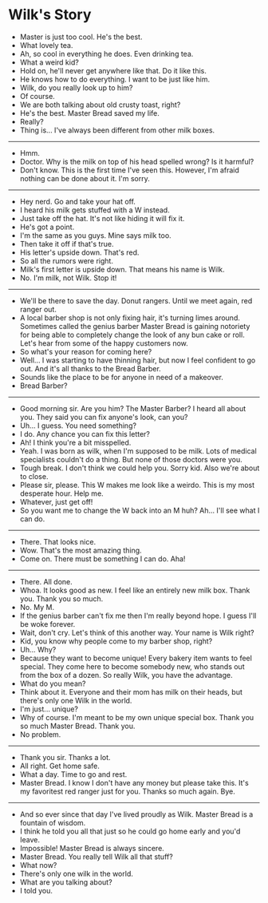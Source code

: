 # Wilk's Story

- Master is just too cool. He's the best.
- What lovely tea.
- Ah, so cool in everything he does. Even drinking tea.
- What a weird kid?
- Hold on, he'll never get anywhere like that. Do it like this.
- He knows how to do everything. I want to be just like him.
- Wilk, do you really look up to him?
- Of course.
- We are both talking about old crusty toast, right?
- He's the best. Master Bread saved my life.
- Really?
- Thing is... I've always been different from other milk boxes.
* * *
- Hmm.
- Doctor. Why is the milk on top of his head spelled wrong? Is it harmful?
- Don't know. This is the first time I've seen this. However, I'm afraid nothing can be done about it. I'm sorry.
* * *
- Hey nerd. Go and take your hat off.
- I heard his milk gets stuffed with a W instead.
- Just take off the hat. It's not like hiding it will fix it.
- He's got a point.
- I'm the same as you guys. Mine says milk too.
- Then take it off if that's true.
- His letter's upside down. That's red.
- So all the rumors were right.
- Milk's first letter is upside down. That means his name is Wilk.
- No. I'm milk, not Wilk. Stop it!
* * *
- We'll be there to save the day. Donut rangers. Until we meet again, red ranger out.
- A local barber shop is not only fixing hair, it's turning limes around. Sometimes called the genius barber Master Bread is gaining notoriety for being able to completely change the look of any bun cake or roll. Let's hear from some of the happy customers now.
- So what's your reason for coming here?
- Well... I was starting to have thinning hair, but now I feel confident to go out. And it's all thanks to the Bread Barber.
- Sounds like the place to be for anyone in need of a makeover.
- Bread Barber?
* * *
- Good morning sir. Are you him? The Master Barber? I heard all about you. They said you can fix anyone's look, can you?
- Uh... I guess. You need something?
- I do. Any chance you can fix this letter?
- Ah! I think you're a bit misspelled.
- Yeah. I was born as wilk, when I'm supposed to be milk. Lots of medical specialists couldn't do a thing. But none of those doctors were you.
- Tough break. I don't think we could help you. Sorry kid. Also we're about to close.
- Please sir, please. This W makes me look like a weirdo. This is my most desperate hour. Help me.
- Whatever, just get off!
- So you want me to change the W back into an M huh? Ah... I'll see what I can do.
* * *
- There. That looks nice.
- Wow. That's the most amazing thing.
- Come on. There must be something I can do. Aha!
* * *
- There. All done.
- Whoa. It looks good as new. I feel like an entirely new milk box. Thank you. Thank you so much.
- No. My M.
- If the genius barber can't fix me then I'm really beyond hope. I guess I'll be woke forever.
- Wait, don't cry. Let's think of this another way. Your name is Wilk right?
- Kid, you know why people come to my barber shop, right?
- Uh... Why?
- Because they want to become unique! Every bakery item wants to feel special. They come here to become somebody new, who stands out from the box of a dozen. So really Wilk, you have the advantage.
- What do you mean?
- Think about it. Everyone and their mom has milk on their heads, but there's only one Wilk in the world.
- I'm just... unique?
- Why of course. I'm meant to be my own unique special box. Thank you so much Master Bread. Thank you.
- No problem.
* * *
- Thank you sir. Thanks a lot.
- All right. Get home safe.
- What a day. Time to go and rest.
- Master Bread. I know I don't have any money but please take this. It's my favoritest red ranger just for you. Thanks so much again. Bye.
* * *
- And so ever since that day I've lived proudly as Wilk. Master Bread is a fountain of wisdom.
- I think he told you all that just so he could go home early and you'd leave.
- Impossible! Master Bread is always sincere.
- Master Bread. You really tell Wilk all that stuff?
- What now?
- There's only one wilk in the world.
- What are you talking about?
- I told you.
